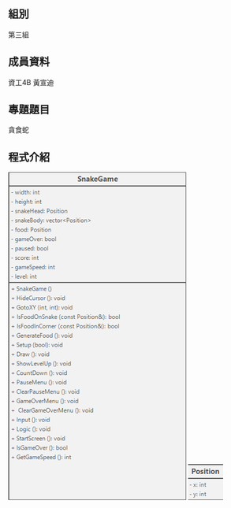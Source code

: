 ## 組別
第三組

## 成員資料
資工4B 黃宣迪

## 專題題目
貪食蛇

## 程式介紹
![image](https://github.com/chichi-coconut/-/blob/picture/%E8%9E%A2%E5%B9%95%E6%93%B7%E5%8F%96%E7%95%AB%E9%9D%A2%20SnakeGame.png)
![image](https://github.com/chichi-coconut/-/blob/picture/%E8%9E%A2%E5%B9%95%E6%93%B7%E5%8F%96%E7%95%AB%E9%9D%A2%20Position.png)
